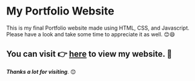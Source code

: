 # My Portfolio Website

This is my final Portfolio website made using HTML, CSS, and Javascript.
Please have a look and take some time to appreciate it
as well. 😊😄

## You can visit 👉 [here](https://its-id.github.io/portfolio-website/) to view my website. 💛

_**Thanks a lot for visiting**_. 😊
